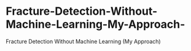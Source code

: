 # Fracture-Detection-Without-Machine-Learning-My-Approach-
Fracture Detection Without Machine Learning (My Approach) 
